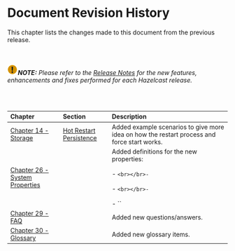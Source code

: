 

# Document Revision History

This chapter lists the changes made to this document from the previous release.

<br></br>
![image](images/NoteSmall.jpg)***NOTE:*** *Please refer to the <a href="http://docs.hazelcast.org/docs/release-notes/" target="_blank">Release Notes</a> for the new features, enhancements and fixes performed for each Hazelcast release.*

<br></br>

|Chapter|Section|Description|
|:-------|:-------|:-----------|
|[Chapter 14 - Storage](#storage)|[Hot Restart Persistence](#hot-restart-persistence)|Added example scenarios to give more idea on how the restart process and force start works.
|[Chapter 26 - System Properties](#system-properties)||Added definitions for the new properties: <br></br>- ``<br></br>- ``<br></br>- ``<br></br>- ``<br></br>- ``|
|[Chapter 29 - FAQ](#frequently-asked-questions)||Added new questions/answers.|
|[Chapter 30 - Glossary](#glossary)||Added new glossary items.|



<br> </br>
